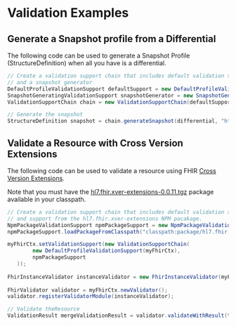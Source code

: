 
# Validation Examples

## Generate a Snapshot profile from a Differential

The following code can be used to generate a Snapshot Profile (StructureDefinition) when all you have is a differential.

```java
// Create a validation support chain that includes default validation support 
// and a snapshot generator
DefaultProfileValidationSupport defaultSupport = new DefaultProfileValidationSupport();
SnapshotGeneratingValidationSupport snapshotGenerator = new SnapshotGeneratingValidationSupport(myFhirCtx, defaultSupport);
ValidationSupportChain chain = new ValidationSupportChain(defaultSupport, snapshotGenerator);

// Generate the snapshot
StructureDefinition snapshot = chain.generateSnapshot(differential, "http://foo", null, "THE BEST PROFILE");
```

## Validate a Resource with Cross Version Extensions

The following code can be used to validate a resource using FHIR [Cross Version Extensions](http://hl7.org/fhir/versions.html#extensions).

Note that you must have the [hl7.fhir.xver-extensions-0.0.11.tgz](http://fhir.org/packages/hl7.fhir.xver-extensions/0.0.11/package.tgz) package available in your classpath. 

```java
// Create a validation support chain that includes default validation support
// and support from the hl7.fhir.xver-extensions NPM pacakage. 
NpmPackageValidationSupport npmPackageSupport = new NpmPackageValidationSupport(myFhirCtx);
npmPackageSupport.loadPackageFromClasspath("classpath:package/hl7.fhir.xver-extensions-0.0.11.tgz");

myFhirCtx.setValidationSupport(new ValidationSupportChain(
        new DefaultProfileValidationSupport(myFhirCtx),
        npmPackageSupport
   ));
    
FhirInstanceValidator instanceValidator = new FhirInstanceValidator(myFhirCtx);
	
FhirValidator validator = myFhirCtx.newValidator();
validator.registerValidatorModule(instanceValidator);

// Validate theResource
ValidationResult mergeValidationResult = validator.validateWithResult(theResource);
```
